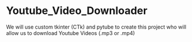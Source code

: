 # Youtube_Video_Downloader
We will use custom tkinter (CTk) and pytube to create this project who will allow us to download Youtube Videos (.mp3 or .mp4)
